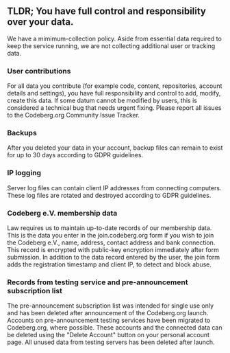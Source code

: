 ## TLDR; You have full control and responsibility over your data.

We have a mimimum-collection policy. Aside from essential data required to keep the service running, we are not collecting additional user or tracking data.

### User contributions

For all data you contribute (for example code, content, repositories, account details and settings), you have full responsibility and control to add, modify, create this data. If some datum cannot be modified by users, this is considered a technical bug that needs urgent fixing. Please report all issues to the Codeberg.org Community Issue Tracker.

### Backups

After you deleted your data in your account, backup files can remain to exist for up to 30 days according to GDPR guidelines.

### IP logging

Server log files can contain client IP addresses from connecting computers. These log files are rotated and destroyed according to GDPR guidelines. 

### Codeberg e.V. membership data

Law requires us to maintain up-to-date records of our membership data. This is the data you enter in the join.codeberg.org form if you wish to join the Codeberg&nbsp;e.V., name, address, contact address and bank connection. This record is encrypted with public-key encryption immediately after form submission. In addition to the data record entered by the user, the join form adds the registration timestamp and client IP, to detect and block abuse.

### Records from testing service and pre-announcement subscription list

The pre-announcement subscription list was intended for single use only and has been deleted after announcement of the Codeberg.org launch. Accounts on pre-announcement testing services have been migrated to Codeberg.org, where possible. These accounts and the connected data can be deleted using the "Delete Account" button on your personal account page. All unused data from testing servers has been deleted after launch.

